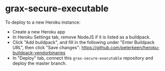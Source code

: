 # grax-secure-executable

To deploy to a new Heroku instance:
- Create a new Heroku app
- In Heroku Settings tab, remove NodeJS if it is listed as a buildpack.
- Click "Add buildpack", and fill in the following under "Enter Buildpack URL", then click "Save changes": https://github.com/peterkeen/heroku-buildpack-vendorbinaries
- In "Deploy" tab, connect this `grax-secure-executable` repository and deploy the master branch.
